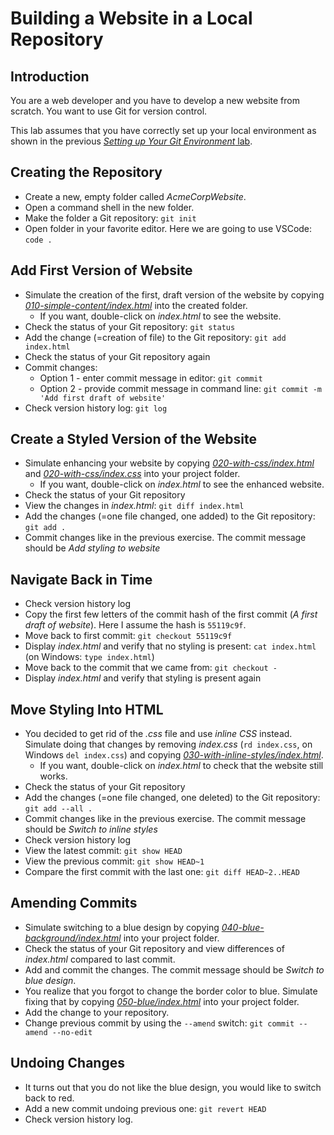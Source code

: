 # Building a Website in a Local Repository

## Introduction

You are a web developer and you have to develop a new website from scratch. You want to use Git for version control.

This lab assumes that you have correctly set up your local environment as shown in the previous [*Setting up Your Git Environment* lab](0010-setup.md).

## Creating the Repository

* Create a new, empty folder called *AcmeCorpWebsite*.
* Open a command shell in the new folder.
* Make the folder a Git repository: `git init`
* Open folder in your favorite editor. Here we are going to use VSCode: `code .`

## Add First Version of Website

* Simulate the creation of the first, draft version of the website by copying [*010-simple-content/index.html*](0020-local-repo/010-simple-content/index.html) into the created folder.
  * If you want, double-click on *index.html* to see the website.
* Check the status of your Git repository: `git status`
* Add the change (=creation of file) to the Git repository: `git add index.html`
* Check the status of your Git repository again
* Commit changes:
  * Option 1 - enter commit message in editor: `git commit`
  * Option 2 - provide commit message in command line: `git commit -m 'Add first draft of website'`
* Check version history log: `git log`

## Create a Styled Version of the Website

* Simulate enhancing your website by copying [*020-with-css/index.html*](0020-local-repo/020-with-css/index.html) and [*020-with-css/index.css*](0020-local-repo/020-with-css/index.css) into your project folder.
  * If you want, double-click on *index.html* to see the enhanced website.
* Check the status of your Git repository
* View the changes in *index.html*: `git diff index.html`
* Add the changes (=one file changed, one added) to the Git repository: `git add .`
* Commit changes like in the previous exercise. The commit message should be *Add styling to website*

## Navigate Back in Time

* Check version history log
* Copy the first few letters of the commit hash of the first commit (*A first draft of website*). Here I assume the hash is `55119c9f`.
* Move back to first commit: `git checkout 55119c9f`
* Display *index.html* and verify that no styling is present: `cat index.html` (on Windows: `type index.html`)
* Move back to the commit that we came from: `git checkout -`
* Display *index.html* and verify that styling is present again

## Move Styling Into HTML

* You decided to get rid of the *.css* file and use *inline CSS* instead. Simulate doing that changes by removing *index.css* (`rd index.css`, on Windows `del index.css`) and copying [*030-with-inline-styles/index.html*](0020-local-repo/030-with-inline-styles/index.html).
  * If you want, double-click on *index.html* to check that the website still works.
* Check the status of your Git repository
* Add the changes (=one file changed, one deleted) to the Git repository: `git add --all .`
* Commit changes like in the previous exercise. The commit message should be *Switch to inline styles*
* Check version history log
* View the latest commit: `git show HEAD`
* View the previous commit: `git show HEAD~1`
* Compare the first commit with the last one: `git diff HEAD~2..HEAD`

## Amending Commits

* Simulate switching to a blue design by copying [*040-blue-background/index.html*](0020-local-repo/040-blue-background/index.html) into your project folder.
* Check the status of your Git repository and view differences of *index.html* compared to last commit.
* Add and commit the changes. The commit message should be *Switch to blue design*.
* You realize that you forgot to change the border color to blue. Simulate fixing that by copying [*050-blue/index.html*](0020-local-repo/050-blue/index.html) into your project folder.
* Add the change to your repository.
* Change previous commit by using the `--amend` switch: `git commit --amend --no-edit`
  
## Undoing Changes

* It turns out that you do not like the blue design, you would like to switch back to red.
* Add a new commit undoing previous one: `git revert HEAD`
* Check version history log.
